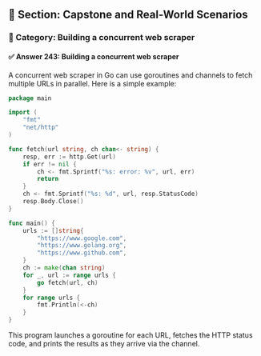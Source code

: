## 📘 Section: Capstone and Real-World Scenarios  
### 🔹 Category: Building a concurrent web scraper  
#### ✅ Answer 243: Building a concurrent web scraper

A concurrent web scraper in Go can use goroutines and channels to fetch multiple URLs in parallel. Here is a simple example:

```go
package main

import (
    "fmt"
    "net/http"
)

func fetch(url string, ch chan<- string) {
    resp, err := http.Get(url)
    if err != nil {
        ch <- fmt.Sprintf("%s: error: %v", url, err)
        return
    }
    ch <- fmt.Sprintf("%s: %d", url, resp.StatusCode)
    resp.Body.Close()
}

func main() {
    urls := []string{
        "https://www.google.com",
        "https://www.golang.org",
        "https://www.github.com",
    }
    ch := make(chan string)
    for _, url := range urls {
        go fetch(url, ch)
    }
    for range urls {
        fmt.Println(<-ch)
    }
}
```

This program launches a goroutine for each URL, fetches the HTTP status code, and prints the results as they arrive via the channel.
